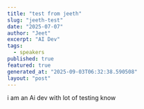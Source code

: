 ```yaml
---
title: "test from jeeth"
slug: "jeeth-test"
date: "2025-07-07"
author: "Jeet"
excerpt: "AI Dev"
tags:
  - speakers
published: true
featured: true
generated_at: "2025-09-03T06:32:38.590508"
layout: "post"
---
```


i am an Ai dev with lot of testing know